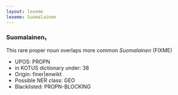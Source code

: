 ```yaml
---
layout: lexeme
lexeme: Suomalainen
---
```


###  Suomalainen₁

This rare proper noun overlaps more common *Suomalainen* (FIXME)
* UPOS:  PROPN
* in KOTUS dictionary under:  38
* Origin:  finer|enwikt
* Possible NER class:  GEO
* Blacklisted:  PROPN-BLOCKING

